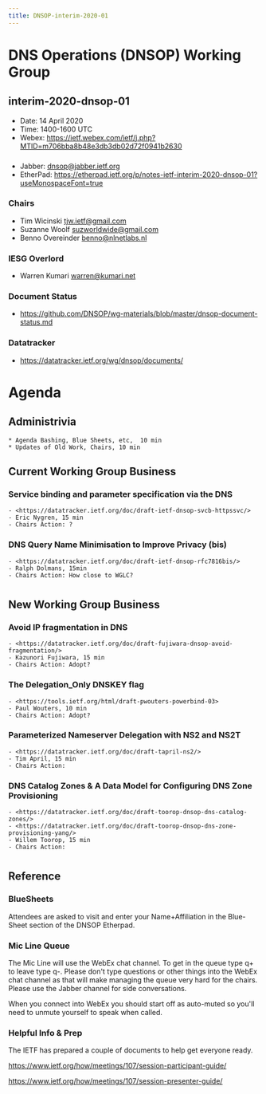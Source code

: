 ```yaml
---
title: DNSOP-interim-2020-01
---
```

# DNS Operations (DNSOP) Working Group
## interim-2020-dnsop-01

* Date: 14 April 2020
* Time: 1400-1600 UTC
* Webex: <https://ietf.webex.com/ietf/j.php?MTID=m706bba8b48e3db3db02d72f0941b2630>

###
* Jabber:  <dnsop@jabber.ietf.org>
* EtherPad: <https://etherpad.ietf.org/p/notes-ietf-interim-2020-dnsop-01?useMonospaceFont=true>

### Chairs
* Tim Wicinski <tjw.ietf@gmail.com>
* Suzanne Woolf <suzworldwide@gmail.com>
* Benno Overeinder <benno@nlnetlabs.nl>

### IESG Overlord
* Warren Kumari <warren@kumari.net>

### Document Status
* <https://github.com/DNSOP/wg-materials/blob/master/dnsop-document-status.md>

### Datatracker
* <https://datatracker.ietf.org/wg/dnsop/documents/>

# Agenda

## Administrivia
    * Agenda Bashing, Blue Sheets, etc,  10 min
    * Updates of Old Work, Chairs, 10 min

## Current Working Group Business

###  Service binding and parameter specification via the DNS
    - <https://datatracker.ietf.org/doc/draft-ietf-dnsop-svcb-httpssvc/>
    - Eric Nygren, 15 min
    - Chairs Action: ?

### DNS Query Name Minimisation to Improve Privacy (bis)
    - <https://datatracker.ietf.org/doc/draft-ietf-dnsop-rfc7816bis/>
    - Ralph Dolmans, 15min
    - Chairs Action: How close to WGLC?


#
## New Working Group Business

### Avoid IP fragmentation in DNS
    - <https://datatracker.ietf.org/doc/draft-fujiwara-dnsop-avoid-fragmentation/>
    - Kazunori Fujiwara, 15 min
    - Chairs Action: Adopt?

### The Delegation_Only DNSKEY flag
    - <https://tools.ietf.org/html/draft-pwouters-powerbind-03>
    - Paul Wouters, 10 min
    - Chairs Action: Adopt?

### Parameterized Nameserver Delegation with NS2 and NS2T
    - <https://datatracker.ietf.org/doc/draft-tapril-ns2/>
    - Tim April, 15 min
    - Chairs Action:

### DNS Catalog Zones & A Data Model for Configuring DNS Zone Provisioning
    - <https://datatracker.ietf.org/doc/draft-toorop-dnsop-dns-catalog-zones/>
    - <https://datatracker.ietf.org/doc/draft-toorop-dnsop-dns-zone-provisioning-yang/>
    - Willem Toorop, 15 min
    - Chairs Action:

#
## Reference

### BlueSheets

Attendees are asked to visit and enter your Name+Affiliation in the Blue-Sheet section of the DNSOP Etherpad.

### Mic Line Queue

The Mic Line will use the WebEx chat channel.  To get in the queue type q+ to leave type q-.
Please don't type questions or other things into the WebEx chat channel as that will make
managing the queue very hard for the chairs.  Please use the Jabber channel for side conversations.

When you connect into WebEx you should start off as auto-muted so you'll
need to unmute yourself to speak when called.

### Helpful Info & Prep

The IETF has prepared a couple of documents to help get everyone ready.

  <https://www.ietf.org/how/meetings/107/session-participant-guide/>

  <https://www.ietf.org/how/meetings/107/session-presenter-guide/>
